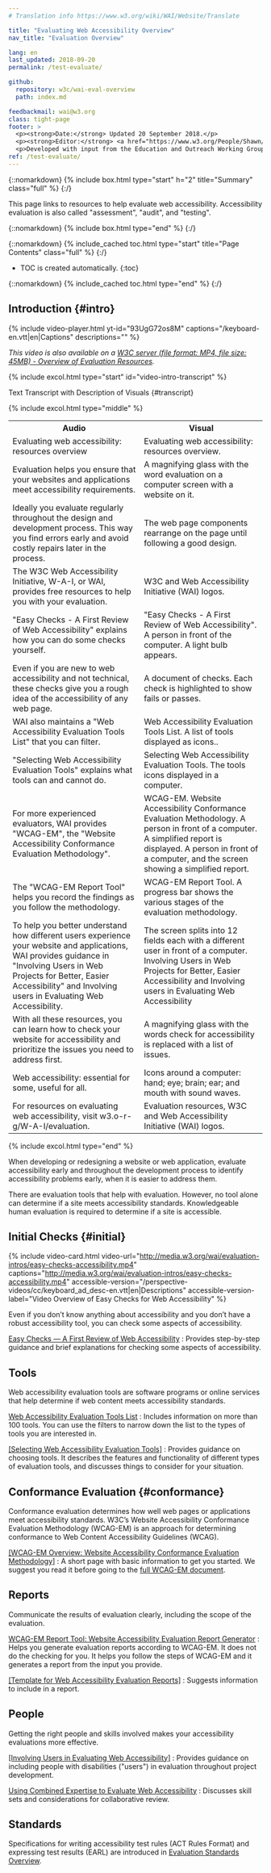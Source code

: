```yaml
---
# Translation info https://www.w3.org/wiki/WAI/Website/Translate

title: "Evaluating Web Accessibility Overview"
nav_title: "Evaluation Overview"

lang: en
last_updated: 2018-09-20
permalink: /test-evaluate/

github: 
  repository: w3c/wai-eval-overview
  path: index.md

feedbackmail: wai@w3.org
class: tight-page
footer: >
  <p><strong>Date:</strong> Updated 20 September 2018.</p>
  <p><strong>Editor:</strong> <a href="https://www.w3.org/People/Shawn/">Shawn Lawton Henry</a>.</p>
  <p>Developed with input from the Education and Outreach Working Group (<a href="http://www.w3.org/WAI/EO/">EOWG</a>).</p>
ref: /test-evaluate/
---
```


{::nomarkdown}
{% include box.html type="start" h="2" title="Summary" class="full" %}
{:/}

This page links to resources to help evaluate web accessibility. Accessibility evaluation is also called "assessment", "audit", and "testing".

{::nomarkdown}
{% include box.html type="end" %}
{:/}


{::nomarkdown}
{% include_cached toc.html type="start" title="Page Contents" class="full" %}
{:/}

-   TOC is created automatically.
{:toc}

{::nomarkdown}
{% include_cached toc.html type="end" %}
{:/}

## Introduction {#intro}

{% include video-player.html
    yt-id="93UgG72os8M"
    captions="/keyboard-en.vtt|en|Captions"
    descriptions=""
%}

_This video is also available on a [W3C server (file format: MP4, file size: 45MB) - Overview of Evaluation Resources](http://media.w3.org/wai/evaluation-intros/evaluating-resources-overview.mp4)._

{% include excol.html type="start" id="video-intro-transcript" %}

Text Transcript with Description of Visuals {#transcript}

{% include excol.html type="middle" %}

<table aria-labelledby="transcript">
  <tbody>
  	<tr>
    <th>Audio</th>
    <th>Visual</th>
  </tr>
  <tr>
    <td>Evaluating web accessibility: resources overview </td>
    <td>Evaluating web accessibility: resources overview.</td>
  </tr>
  <tr>
    <td>Evaluation helps you ensure that your websites and applications meet accessibility requirements. </td>
    <td>A magnifying glass with the word evaluation on a computer screen with a website on it.</td>
  </tr>
  <tr>
    <td>Ideally you evaluate regularly throughout the design and development process. This way you find errors early and avoid costly repairs later in the process. </td>
    <td>The web page components rearrange on the page until following a good design.</td>
  </tr>
  <tr>
    <td>The W3C Web Accessibility Initiative, W-A-I, or WAI, provides free resources to help you with your evaluation. </td>
    <td>W3C and Web Accessibility Initiative (WAI) logos.</td>
  </tr>
  <tr>
    <td>"Easy Checks - A First Review of Web Accessibility" explains how you can do some checks yourself. </td>
    <td>"Easy Checks - A First Review of Web Accessibility". A person in front of the computer. A light bulb appears.</td>
  </tr>
  <tr>
    <td>Even if you are new to web accessibility and not technical, these checks give you a rough idea of the accessibility of any web page. </td>
    <td>A document of checks. Each check is highlighted to show fails or passes.</td>
  </tr>
  <tr>
    <td>WAI also maintains a "Web Accessibility Evaluation Tools List" that you can filter. </td>
    <td>Web Accessibility Evaluation Tools List. A list of tools displayed as icons..</td>
  </tr>
  <tr>
    <td>"Selecting Web Accessibility Evaluation Tools" explains what tools can and cannot do. </td>
    <td>Selecting Web Accessibility Evaluation Tools. The tools icons displayed in a computer.</td>
  </tr>
  <tr>
    <td>For more experienced evaluators, WAI provides "WCAG-EM", the "Website Accessibility Conformance Evaluation Methodology". </td>
    <td>WCAG-EM. Website Accessibility Conformance Evaluation Methodology. A person in front of a computer. A simplified report is displayed. A person in front of a computer, and the screen showing a simplified report.</td>
  </tr>
  <tr>
    <td>The "WCAG-EM Report Tool" helps you record the findings as you follow the methodology. </td>
    <td>WCAG-EM Report Tool. A progress bar shows the various stages of the evaluation methodology.</td>
  </tr>
  <tr>
    <td>To help you better understand how different users experience your website and applications, WAI provides guidance in "Involving Users in Web Projects for Better, Easier Accessibility" and Involving users in Evaluating Web Accessibility.</td>
    <td>The screen splits into 12 fields each with a different user in front of a computer. Involving Users in Web Projects for Better, Easier Accessibility and Involving users in Evaluating Web Accessibility</td>
  </tr>
  <tr>
    <td>With all these resources, you can learn how to check your website for accessibility and prioritize the issues you need to address first. </td>
    <td>A magnifying glass with the words check for accessibility is replaced with a list of issues.</td>
  </tr>
  <tr>
    <td>Web accessibility: essential for some, useful for all. </td>
    <td>Icons around a computer: hand; eye; brain; ear; and mouth with sound waves.</td>
  </tr>
  <tr>
    <td>For resources on evaluating web accessibility, visit w3.o-r-g/W-A-I/evaluation. </td>
    <td>Evaluation resources, W3C and Web Accessibility Initiative (WAI) logos.</td>
  </tr>
</tbody>
</table>

{% include excol.html type="end" %}

When developing or redesigning a website or web application, evaluate accessibility early and throughout the development process to identify accessibility problems early, when it is easier to address them.

There are evaluation tools that help with evaluation. However, no tool alone can determine if a site meets accessibility standards. Knowledgeable human evaluation is required to determine if a site is accessible.

## Initial Checks {#initial}

{% include video-card.html
    video-url="http://media.w3.org/wai/evaluation-intros/easy-checks-accessibility.mp4"
    captions="http://media.w3.org/wai/evaluation-intros/easy-checks-accessibility.mp4"
    accessible-version="/perspective-videos/cc/keyboard_ad_desc-en.vtt|en|Descriptions"
    accessible-version-label="Video Overview of Easy Checks for Web Accessibility"
%}

Even if you don’t know anything about accessibility and you don’t have a robust accessibility tool, you can check some aspects of accessibility.

[Easy Checks — A First Review of Web Accessibility](/test-evaluate/preliminary/)
:   Provides step-by-step guidance and brief explanations for checking some aspects of accessibility.

## Tools

Web accessibility evaluation tools are software programs or online services that help determine if web content meets accessibility standards.

[Web Accessibility Evaluation Tools List](https://www.w3.org/WAI/ER/tools/)
:   Includes information on more than 100 tools. You can use the filters to narrow down the list to the types of tools you are interested in.

[[Selecting Web Accessibility Evaluation Tools]](/test-evaluate/tools/selecting/)
:   Provides guidance on choosing tools. It describes the features and functionality of different types of evaluation tools, and discusses things to consider for your situation.

## Conformance Evaluation {#conformance}

Conformance evaluation determines how well web pages or applications meet accessibility standards. W3C’s Website Accessibility Conformance Evaluation Methodology (WCAG-EM) is an approach for determining conformance to Web Content Accessibility Guidelines (WCAG).

[[WCAG-EM Overview: Website Accessibility Conformance Evaluation Methodology]](/test-evaluate/conformance/wcag-em/)
:   A short page with basic information to get you started. We suggest you read it before going to the [full WCAG-EM document](https://www.w3.org/TR/WCAG-EM/).

## Reports

Communicate the results of evaluation clearly, including the scope of the evaluation.

[WCAG-EM Report Tool: Website Accessibility Evaluation Report Generator](https://www.w3.org/WAI/eval/report-tool/#/)
:   Helps you generate evaluation reports according to WCAG-EM. It does not do the checking for you. It helps you follow the steps of WCAG-EM and it generates a report from the input you provide.

[[Template for Web Accessibility Evaluation Reports]](/test-evaluate/report-template/)
:   Suggests information to include in a report.

## People

Getting the right people and skills involved makes your accessibility evaluations more effective.

[[Involving Users in Evaluating Web Accessibility]](/test-evaluate/involving-users/)
:   Provides guidance on including people with disabilities ("users") in evaluation throughout project development.

[Using Combined Expertise to Evaluate Web Accessibility](/test-evaluate/combined-expertise/)
:   Discusses skill sets and considerations for collaborative review.

## Standards

Specifications for writing accessibility test rules (ACT Rules Format) and expressing test results (EARL) are introduced in [Evaluation Standards Overview](/standards-guidelines/evaluation/).
